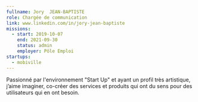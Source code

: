 ```yaml
---
fullname: Jory  JEAN-BAPTISTE
role: Chargée de communication
link: www.linkedin.com/in/jory-jean-baptiste
missions:
  - start: 2019-10-07
    end: 2021-09-30
    status: admin
    employer: Pôle Emploi
startups:
  - mobiville
---
```


Passionné par l'environnement "Start Up" et ayant un profil très artistique, j’aime imaginer, co-créer des services et produits qui ont du sens pour des utilisateurs qui en ont besoin. 
